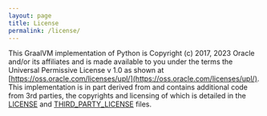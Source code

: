 ```yaml
---
layout: page
title: License
permalink: /license/
---
```


This GraalVM implementation of Python is Copyright (c) 2017, 2023 Oracle and/or its affiliates and is made available to you under the terms the Universal Permissive License v 1.0 as shown at [https://oss.oracle.com/licenses/upl/](https://oss.oracle.com/licenses/upl/).
This implementation is in part derived from and contains additional code from 3rd parties, the copyrights and licensing of which is detailed in the [LICENSE](https://github.com/oracle/graalpython/blob/ca6b1dad8664d7d12d295745d5b2c609d0bf09b7/LICENSE.txt) and [THIRD_PARTY_LICENSE](https://github.com/oracle/graalpython/blob/ca6b1dad8664d7d12d295745d5b2c609d0bf09b7/THIRD_PARTY_LICENSE.txt) files.